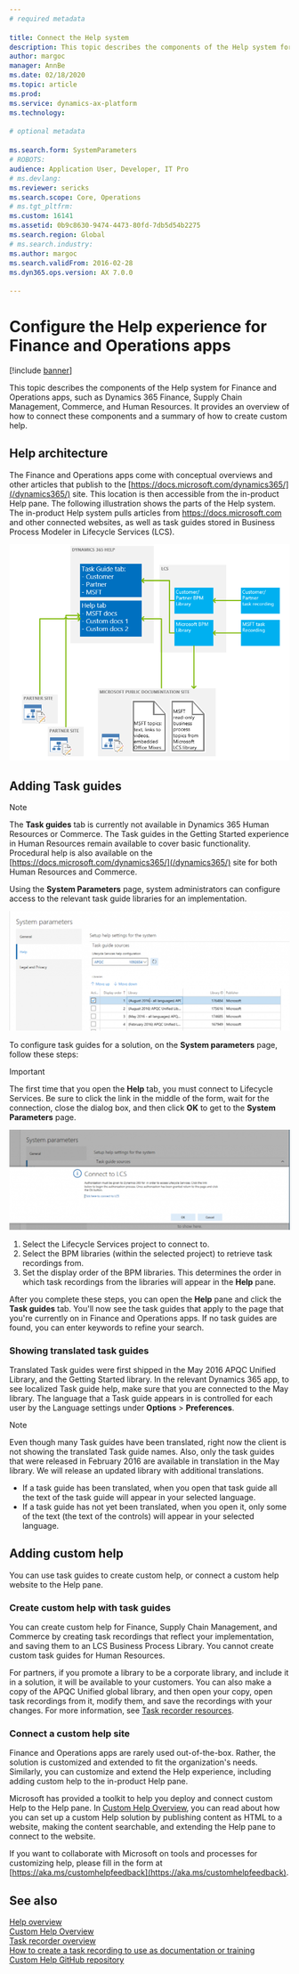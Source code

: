 ```yaml
---
# required metadata

title: Connect the Help system
description: This topic describes the components of the Help system for certain Dynamics 365 apps, and provides an overview of how to connect them and a summary of how to create custom help. 
author: margoc
manager: AnnBe
ms.date: 02/18/2020
ms.topic: article
ms.prod: 
ms.service: dynamics-ax-platform
ms.technology: 

# optional metadata

ms.search.form: SystemParameters
# ROBOTS: 
audience: Application User, Developer, IT Pro
# ms.devlang: 
ms.reviewer: sericks
ms.search.scope: Core, Operations
# ms.tgt_pltfrm: 
ms.custom: 16141
ms.assetid: 0b9c8630-9474-4473-80fd-7db5d54b2275
ms.search.region: Global
# ms.search.industry: 
ms.author: margoc
ms.search.validFrom: 2016-02-28
ms.dyn365.ops.version: AX 7.0.0

---
```


# Configure the Help experience for Finance and Operations apps

[!include [banner](../includes/banner.md)]

This topic describes the components of the Help system for Finance and Operations apps, such as Dynamics 365 Finance, Supply Chain Management, Commerce, and Human Resources. It provides an overview of how to connect these components and a summary of how to create custom help.

## Help architecture

The Finance and Operations apps come with conceptual overviews and other articles that publish to the [https://docs.microsoft.com/dynamics365/](/dynamics365/) site. This location is then accessible from the in-product Help pane. The following illustration shows the parts of the Help system. The in-product Help system pulls articles from https://docs.microsoft.com and other connected websites, as well as task guides stored in Business Process Modeler in Lifecycle Services (LCS).

[![Help architecture](./media/help-architecture.png)](./media/help-architecture.png)

## Adding Task guides

> [!NOTE]
> The **Task guides** tab is currently not available in Dynamics 365 Human Resources or Commerce. <!--We are currently working to enable this functionality in a future release.--> The Task guides in the Getting Started experience in Human Resources remain available to cover basic functionality. Procedural help is also available on the [https://docs.microsoft.com/dynamics365/](/dynamics365/) site for both Human Resources and Commerce.

Using the **System Parameters** page, system administrators can configure access to the relevant task guide libraries for an implementation.

[![System Parameters form with Help settings](./media/system-parameters_ops-1024x437.png)](./media/system-parameters_ops.png)

To configure task guides for a solution, on the **System parameters** page, follow these steps:

> [!IMPORTANT]
> The first time that you open the **Help** tab, you must connect to Lifecycle Services. Be sure to click the link in the middle of the form, wait for the connection, close the dialog box, and then click **OK** to get to the **System Parameters** page.
>
> [![Connect to LCS](./media/connect-to-lcs-crop-1024x365.png "Connect to LCS")](./media/connect-to-lcs-crop.png)

1. Select the Lifecycle Services project to connect to.
2. Select the BPM libraries (within the selected project) to retrieve task recordings from.
3. Set the display order of the BPM libraries. This determines the order in which task recordings from the libraries will appear in the **Help** pane.

After you complete these steps, you can open the **Help** pane and click the **Task guides** tab. You'll now see the task guides that apply to the page that you're currently on in Finance and Operations apps. If no task guides are found, you can enter keywords to refine your search.

### Showing translated task guides

Translated Task guides were first shipped in the May 2016 APQC Unified Library, and the Getting Started library. In the relevant Dynamics 365 app, to see localized Task guide help, make sure that you are connected to the May library. The language that a Task guide appears in is controlled for each user by the Language settings under **Options** &gt; **Preferences**.

> [!NOTE]
> Even though many Task guides have been translated, right now the client is not showing the translated Task guide names. Also, only the task guides that were released in February 2016 are available in translation in the May library. We will release an updated library with additional translations.
>
> - If a task guide has been translated, when you open that task guide all the text of the task guide will appear in your selected language.
> - If a task guide has not yet been translated, when you open it, only some of the text (the text of the controls) will appear in your selected language.

## Adding custom help

You can use task guides to create custom help, or connect a custom help website to the Help pane.

### Create custom help with task guides

You can create custom help for Finance, Supply Chain Management, and Commerce by creating task recordings that reflect your implementation, and saving them to an LCS Business Process Library. You cannot create custom task guides for Human Resources.

For partners, if you promote a library to be a corporate library, and include it in a solution, it will be available to your customers. You can also make a copy of the APQC Unified global library, and then open your copy, open task recordings from it, modify them, and save the recordings with your changes. For more information, see [Task recorder resources](../../dev-itpro/user-interface/task-recorder.md).

### Connect a custom help site

Finance and Operations apps are rarely used out-of-the-box. Rather, the solution is customized and extended to fit the organization's needs. Similarly, you can customize and extend the Help experience, including adding custom help to the in-product Help pane.  

Microsoft has provided a toolkit to help you deploy and connect custom Help to the Help pane. In [Custom Help Overview](../../dev-itpro/help/custom-help-overview), you can read about how you can set up a custom Help solution by publishing content as HTML to a website, making the content searchable, and extending the Help pane to connect to the website.  

If you want to collaborate with Microsoft on tools and processes for customizing help, please fill in the form at [https://aka.ms/customhelpfeedback](https://aka.ms/customhelpfeedback).  

## See also

[Help overview](help-overview.md)  
[Custom Help Overview](../../dev-itpro/help/custom-help-overview)  
[Task recorder overview](../../dev-itpro/user-interface/task-recorder.md)  
[How to create a task recording to use as documentation or training](../../dev-itpro/user-interface/task-recorder-training-docs.md)  
[Custom Help GitHub repository](https://github.com/microsoft/dynamics356f-o-custom-help)  
